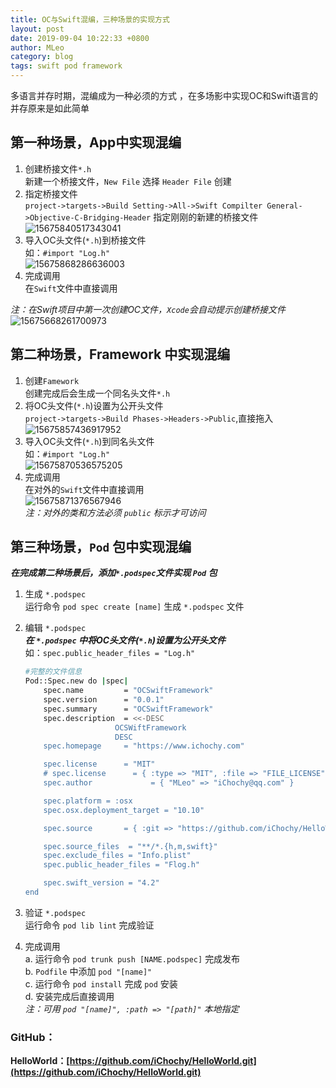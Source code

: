 ```yaml
---
title: OC与Swift混编，三种场景的实现方式
layout: post
date: 2019-09-04 10:22:33 +0800
author: MLeo
category: blog
tags: swift pod framework
---
```


多语言并存时期，混编成为一种必须的方式 ，在多场影中实现OC和Swift语言的并存原来是如此简单

## 第一种场景，App中实现混编  
1. 创建桥接文件`*.h`  
    新建一个桥接文件，`New File` 选择 `Header File` 创建
2. 指定桥接文件  
    `project->targets->Build Setting->All->Swift Compilter General->Objective-C-Bridging-Header` 指定刚刚的新建的桥接文件  
    ![15675840517343041](https://images.ichochy.com/15675840517343041.png)
3. 导入OC头文件(`*.h`)到桥接文件  
    如：`#import "Log.h"`  
    ![15675868286636003](https://images.ichochy.com/15675868286636003.png)  
4. 完成调用  
    在`Swift`文件中直接调用 

*注：在Swift项目中第一次创建OC文件，`Xcode`会自动提示创建桥接文件*  
![15675668261700973](https://images.ichochy.com/15675668261700973.png)  

## 第二种场景，Framework 中实现混编  
1. 创建`Famework`  
    创建完成后会生成一个同名头文件`*.h`
2. 将OC头文件(`*.h`)设置为公开头文件  
    `project->targets->Build Phases->Headers->Public`,直接拖入  
    ![15675857436917952](https://images.ichochy.com/15675857436917952.png)
3. 导入OC头文件(`*.h`)到同名头文件  
    如：`#import "Log.h"`  
    ![15675870536575205](https://images.ichochy.com/15675870536575205.png)  
4. 完成调用  
    在对外的`Swift`文件中直接调用  
    ![15675871376567946](https://images.ichochy.com/15675871376567946.png)  
    *注：对外的类和方法必须 `public` 标示才可访问*

## 第三种场景，`Pod` 包中实现混编  
***在完成第二种场景后，添加`*.podspec`文件实现 `Pod` 包***  
1. 生成 `*.podspec`   
    运行命令 `pod spec create [name]` 生成 `*.podspec` 文件
2. 编辑 `*.podspec`  
    ***在 `*.podspec` 中将OC头文件(`*.h`)设置为公开头文件***  
    如：`spec.public_header_files = "Log.h"`
    
    ```bash
    #完整的文件信息
    Pod::Spec.new do |spec|
        spec.name         = "OCSwiftFramework"
        spec.version      = "0.0.1"
        spec.summary      = "OCSwiftFramework"
        spec.description  = <<-DESC
                        OCSWiftFramework
                        DESC
        spec.homepage     = "https://www.ichochy.com"

        spec.license      = "MIT"
        # spec.license      = { :type => "MIT", :file => "FILE_LICENSE" }
        spec.author             = { "MLeo" => "iChochy@qq.com" }

        spec.platform = :osx
        spec.osx.deployment_target = "10.10"

        spec.source       = { :git => "https://github.com/iChochy/HelloWorld.git", :tag => "#{spec.version}" }

        spec.source_files  = "**/*.{h,m,swift}"
        spec.exclude_files = "Info.plist"
        spec.public_header_files = "Flog.h"

        spec.swift_version = "4.2"
    end
    ```

3. 验证  `*.podspec`  
    运行命令 `pod lib lint` 完成验证  
4. 完成调用  
    a. 运行命令 `pod trunk push [NAME.podspec]` 完成发布  
    b. `Podfile` 中添加 `pod "[name]"`  
    c. 运行命令 `pod install` 完成 `pod` 安装  
    d. 安装完成后直接调用  
    *注：可用 `pod "[name]", :path => "[path]"` 本地指定*

### GitHub：  
**HelloWorld：[https://github.com/iChochy/HelloWorld.git](https://github.com/iChochy/HelloWorld.git)**
